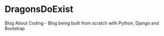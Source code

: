 # DragonsDoExist
Blog About Coding - Blog being built from scratch with Python, Django and Bootstrap
